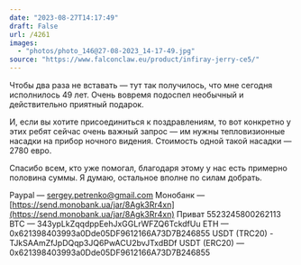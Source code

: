 ```yaml
---
date: "2023-08-27T14:17:49"
draft: False
url: /4261
images:
  - "photos/photo_146@27-08-2023_14-17-49.jpg"
source: "https://www.falconclaw.eu/product/infiray-jerry-ce5/"
---
```


Чтобы два раза не вставать — тут так получилось, что мне сегодня исполнилось 49 лет. Очень вовремя подоспел необычный и действительно приятный подарок.

И, если вы хотите присоединиться к поздравлениям, то вот конкретно у этих ребят сейчас очень важный запрос — им нужны тепловизионные насадки на прибор ночного видения. Стоимость одной такой насадки — 2780 евро.


Спасибо всем, кто уже помогал, благодаря этому у нас есть примерно половина суммы. Я думаю, остальное вполне по силам добрать.

Paypal — sergey.petrenko@gmail.com
Монобанк — [https://send.monobank.ua/jar/8Agk3Rr4xn](https://send.monobank.ua/jar/8Agk3Rr4xn)
Приват 5523245800262113
BTC — 343ypLkZqqdppEehJxGGLrWFZQ6TckdfUu
ETH — 0x621398403993a0Dde05DF9612166A73D7B246855
USDT (TRC20) - TJkSAAmZfJpDQqp3JQ6PwACU2bvJTxdBDf
USDT (ERC20) — 0x621398403993a0Dde05DF9612166A73D7B246855
